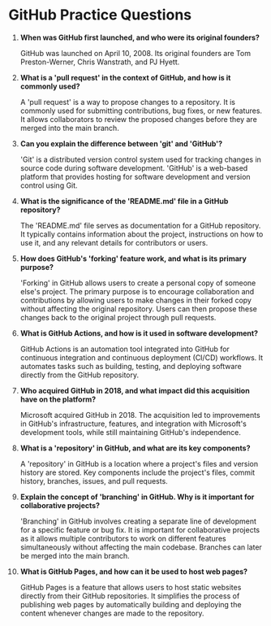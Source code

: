 # GitHub Practice Questions


1. **When was GitHub first launched, and who were its original founders?**

   GitHub was launched on April 10, 2008. Its original founders are Tom Preston-Werner, Chris Wanstrath, and PJ Hyett.

2. **What is a 'pull request' in the context of GitHub, and how is it commonly used?**

   A 'pull request' is a way to propose changes to a repository. It is commonly used for submitting contributions, bug fixes, or new features. It allows collaborators to review the proposed changes before they are merged into the main branch.

3. **Can you explain the difference between 'git' and 'GitHub'?**

   'Git' is a distributed version control system used for tracking changes in source code during software development. 'GitHub' is a web-based platform that provides hosting for software development and version control using Git.

4. **What is the significance of the 'README.md' file in a GitHub repository?**

   The 'README.md' file serves as documentation for a GitHub repository. It typically contains information about the project, instructions on how to use it, and any relevant details for contributors or users.

5. **How does GitHub's 'forking' feature work, and what is its primary purpose?**

   'Forking' in GitHub allows users to create a personal copy of someone else's project. The primary purpose is to encourage collaboration and contributions by allowing users to make changes in their forked copy without affecting the original repository. Users can then propose these changes back to the original project through pull requests.

6. **What is GitHub Actions, and how is it used in software development?**

   GitHub Actions is an automation tool integrated into GitHub for continuous integration and continuous deployment (CI/CD) workflows. It automates tasks such as building, testing, and deploying software directly from the GitHub repository.

7. **Who acquired GitHub in 2018, and what impact did this acquisition have on the platform?**

   Microsoft acquired GitHub in 2018. The acquisition led to improvements in GitHub's infrastructure, features, and integration with Microsoft's development tools, while still maintaining GitHub's independence.

8. **What is a 'repository' in GitHub, and what are its key components?**

   A 'repository' in GitHub is a location where a project's files and version history are stored. Key components include the project's files, commit history, branches, issues, and pull requests.

9. **Explain the concept of 'branching' in GitHub. Why is it important for collaborative projects?**

   'Branching' in GitHub involves creating a separate line of development for a specific feature or bug fix. It is important for collaborative projects as it allows multiple contributors to work on different features simultaneously without affecting the main codebase. Branches can later be merged into the main branch.

10. **What is GitHub Pages, and how can it be used to host web pages?**

    GitHub Pages is a feature that allows users to host static websites directly from their GitHub repositories. It simplifies the process of publishing web pages by automatically building and deploying the content whenever changes are made to the repository.
```